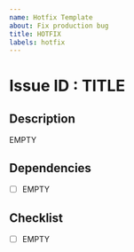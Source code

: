 ```yaml
---
name: Hotfix Template
about: Fix production bug
title: HOTFIX
labels: hotfix
---
```


# Issue ID : TITLE

## Description

EMPTY

## Dependencies

- [ ] EMPTY

## Checklist

- [ ] EMPTY
